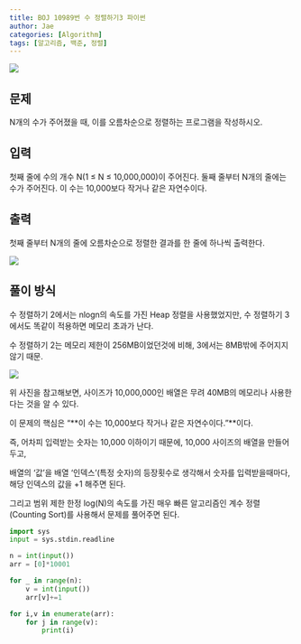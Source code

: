 ```yaml
---
title: BOJ 10989번 수 정렬하기3 파이썬
author: Jae
categories: [Algorithm]
tags: [알고리즘, 백준, 정렬]
---
```


![](https://imagedelivery.net/v7-TZByhOiJbNM9RaUdzSA/c4d33306-64f8-4b67-d859-fcc90736e700/public)

## 문제

N개의 수가 주어졌을 때, 이를 오름차순으로 정렬하는 프로그램을 작성하시오.

## 입력

첫째 줄에 수의 개수 N(1 ≤ N ≤ 10,000,000)이 주어진다. 둘째 줄부터 N개의 줄에는 수가 주어진다. 이 수는 10,000보다 작거나 같은 자연수이다.

## 출력

첫째 줄부터 N개의 줄에 오름차순으로 정렬한 결과를 한 줄에 하나씩 출력한다.

![](https://imagedelivery.net/v7-TZByhOiJbNM9RaUdzSA/d87a3065-62aa-4eb1-69ec-e79e2fdafc00/public)

## **풀이 방식**

수 정렬하기 2에서는 nlogn의 속도를 가진 Heap 정렬을 사용했었지만, 수 정렬하기 3에서도 똑같이 적용하면 메모리 초과가 난다.

수 정렬하기 2는 메모리 제한이 256MB이었던것에 비해, 3에서는 8MB밖에 주어지지 않기 때문.

![](https://imagedelivery.net/v7-TZByhOiJbNM9RaUdzSA/e1e7fdd1-03dd-428c-0296-c914defe3600/public)

위 사진을 참고해보면, 사이즈가 10,000,000인 배열은 무려 40MB의 메모리나 사용한다는 것을 알 수 있다.

이 문제의 핵심은 “**이 수는 10,000보다 작거나 같은 자연수이다.”**이다.

즉, 어차피 입력받는 숫자는 10,000 이하이기 때문에, 10,000 사이즈의 배열을 만들어두고,

배열의 ‘값’을 배열 ‘인덱스’(특정 숫자)의 등장횟수로 생각해서 숫자를 입력받을때마다, 해당 인덱스의 값을 +1 해주면 된다.

그리고 범위 제한 한정 log(N)의 속도를 가진 매우 빠른 알고리즘인 계수 정렬 (Counting Sort)를 사용해서 문제를 풀어주면 된다.

```python
import sys
input = sys.stdin.readline

n = int(input())
arr = [0]*10001

for _ in range(n):
    v = int(input())
    arr[v]+=1

for i,v in enumerate(arr):
    for j in range(v):
        print(i)
```

